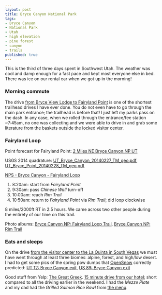 ```yaml
---
layout: post
title: Bryce Canyon National Park
tags:
- Bryce Canyon
- National Park
- Utah
- high elevation
- pine forest
- canyon
- trails
published: true
---
```

This is the third of three days spent in Southwest Utah.
The weather was cool and damp enough for a fast pace and kept most everyone else in bed.
There was ice on our rental car when we got up in the morning!

### Morning commute
The drive [from Bryce View Lodge to Fairyland Point](https://goo.gl/maps/84thT)
is one of the shortest trailhead drives I have ever done. You do not even have
to go through the main park entrance; the trailhead is before that! I just left
my parks pass on the dash. In any case, when we rolled through the
entrance/fee station ~7:45am, no one was collecting and we were able to drive
in and grab some literature from the baskets outside the locked visitor center.

### Fairyland Loop
Point forecast for Fairyland Point: [2 Miles NE Bryce Canyon NP UT](http://forecast.weather.gov/MapClick.php?lat=37.6493507&lon=-112.1477046)

USGS 2014 quadrature: [UT_Bryce_Canyon_20140227_TM_geo.pdf](https://drive.google.com/open?id=0B0yT30uCaFvvYlVMZnF0dm1UZWc),
[UT_Bryce_Point_20140228_TM_geo.pdf](https://drive.google.com/open?id=0B0yT30uCaFvvRlRmdVRxVFhwZ1U)

[NPS - Bryce Canyon - Fairyland Loop](http://www.nps.gov/brca/planyourvisit/fairylandloop.htm)

1. 8:20am: start from _Fairyland Point_
2. 9:30am: pass _Chinese Wall_ turn-off
3. 10:00am: reach _Rim Trail_
4. 10:50am: return to _Fairyland Point_ via _Rim Trail_; did loop clockwise

8 miles/2000ft RT in 2.5 hours. We came across two other people during the
entirety of our time on this trail.

Photo albums:
[Bryce Canyon NP: Fairyland Loop Trail](https://www.dropbox.com/sc/57eiu8hgd1p9wpv/AAADK-MS4gtnIqozlSYoXLl5a),
[Bryce Canyon NP: Rim Trail](https://www.dropbox.com/sc/0kqtgub1dxubkwg/AABAkeQbEbg6mOKX10gp97Nia)

### Eats and sleeps
On the drive
[from the visitor center to the La Quinta in South Vegas](https://goo.gl/maps/eQ909)
we must have went through at least three biomes: alpine, forest, and high/low desert.
I had to get some pics of the spring pow dumps that
[OpenSnow](http://opensnow.com/state/UT) correctly predicted:
[UT 12: Bryce Canyon exit](https://www.dropbox.com/sc/etuui4r7rmst6vp/AAB1jzkX1KvrcXPF7VRNbxgGa),
[US 89: Bryce Canyon exit](https://www.dropbox.com/sc/y4qdz9mfs49dd6s/AADVjPBOthMwW0e5MKeZ70dXa)

Good stuff from Yelp: [The Great Greek](http://www.yelp.com/biz/the-great-greek-henderson).
[15 minute drive from our hotel](https://goo.gl/maps/sS6Dj);
short compared to all the driving earlier in the weekend.
I had the _Mezze Plate_ and my dad had the _Grilled Salmon Rice Bowl_ from
[the menu](http://thegreatgreekgrill.com/menu.html).
